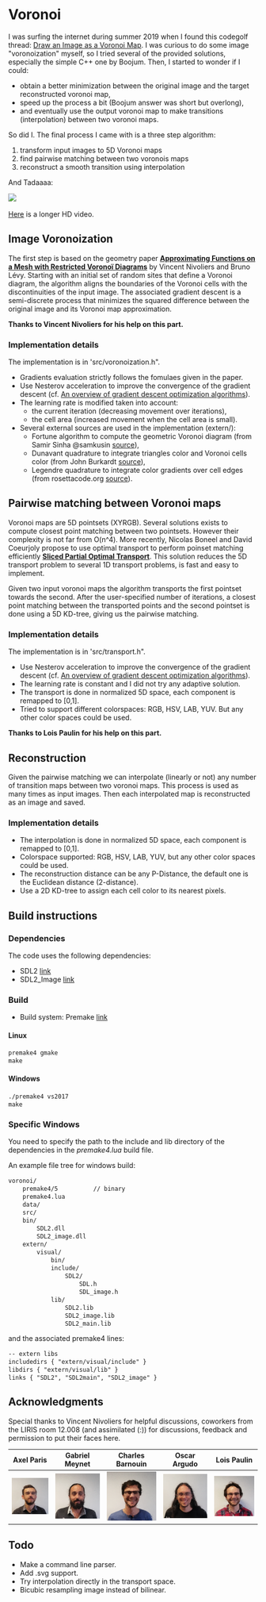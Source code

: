 # Voronoi

I was surfing the internet during summer 2019 when I found this codegolf thread: [Draw an Image as a Voronoi Map](https://codegolf.stackexchange.com/questions/50299/draw-an-image-as-a-voronoi-map). I was curious to do some image "voronoization" myself, so I tried several of the provided solutions, especially the simple C++ one by Boojum. Then, I started to wonder if I could:
- obtain a better minimization between the original image and the target reconstructed voronoi map,
- speed up the process a bit (Boojum answer was short but overlong),
- and eventually use the output voronoi map to make transitions (interpolation) between two voronoi maps. 

So did I. The final process I came with is a three step algorithm:
1. transform input images to 5D Voronoi maps
2. find pairwise matching between two voronois maps
3. reconstruct a smooth transition using interpolation

And Tadaaaa:

![](data/output.gif)

[Here](data/output-lab-small.mp4) is a longer HD video. 

## Image Voronoization
The first step is based on the geometry paper [**Approximating Functions on a Mesh with Restricted Voronoï Diagrams**](http://alice.loria.fr/index.php/publications.html?redirect=0&Paper=VoronoiApprox@2013) by Vincent Nivoliers and Bruno Lévy. Starting with an initial set of random sites that define a Voronoi diagram, the algorithm aligns the boundaries of the Voronoi cells with the discontinuities of the input image. The associated gradient descent is a semi-discrete process that minimizes the squared difference between the original image and its Voronoi map approximation.

**Thanks to Vincent Nivoliers for his help on this part.**

### Implementation details
The implementation is in 'src/voronoization.h".
* Gradients evaluation strictly follows the fomulaes given in the paper.
* Use Nesterov acceleration to improve the convergence of the gradient descent (cf. [An overview of gradient descent optimization algorithms](https://arxiv.org/pdf/1609.04747.pdf)).
* The learning rate is modified taken into account:
    * the current iteration (decreasing movement over iterations),
    * the cell area (increased movement when the cell area is small).
* Several external sources are used in the implementation (extern/):
    * Fortune algorithm to compute the geometric Voronoi diagram (from Samir Sinha @samkusin [source](https://github.com/samkusin/gamelabs/tree/master/voronoi)),
    * Dunavant quadrature to integrate triangles color and Voronoi cells color (from John Burkardt [source](https://people.sc.fsu.edu/~jburkardt/cpp_src/triangle_dunavant_rule/triangle_dunavant_rule.html)),
    * Legendre quadrature to integrate color gradients over cell edges (from rosettacode.org [source](https://rosettacode.org/wiki/Numerical_integration/Gauss-Legendre_Quadrature)).

## Pairwise matching between Voronoi maps
Voronoi maps are 5D pointsets (XYRGB). Several solutions exists to compute closest point matching between two pointsets. However  their complexity is not far from O(n^4). More recently, Nicolas Boneel and David Coeurjoly propose to use optimal transport to perform poinset matching efficiently [**Sliced Partial Optimal Transport**](https://perso.liris.cnrs.fr/nbonneel/spot/).
This solution reduces the 5D transport problem to several 1D transport problems, is fast and easy to implement. 

Given two input voronoi maps the algorithm transports the first pointset towards the second. After the user-specified number of iterations, a closest point matching between the transported points and the second pointset is done using a 5D KD-tree, giving us the pairwise matching. 

### Implementation details
The implementation is in 'src/transport.h".
* Use Nesterov acceleration to improve the convergence of the gradient descent (cf. [An overview of gradient descent optimization algorithms](https://arxiv.org/pdf/1609.04747.pdf)).
* The learning rate is constant and I did not try any adaptive solution.
* The transport is done in normalized 5D space, each component is remapped to [0,1]. 
* Tried to support different colorspaces: RGB, HSV, LAB, YUV. But any other color spaces could be used. 

**Thanks to Lois Paulin for his help on this part.**

## Reconstruction
Given the pairwise matching we can interpolate (linearly or not) any number of transition maps between two voronoi maps. This process is used as many times as input images. Then each interpolated map is reconstructed as an image and saved.

### Implementation details
* The interpolation is done in normalized 5D space, each component is remapped to [0,1]. 
* Colorspace supported: RGB, HSV, LAB, YUV, but any other color spaces could be used. 
* The reconstruction distance can be any P-Distance, the default one is the Euclidean distance (2-distance).
* Use a 2D KD-tree to assign each cell color to its nearest pixels.

## Build instructions 

### Dependencies
The code uses the following dependencies:
* SDL2 [link](https://www.libsdl.org/download-2.0.php)
* SDL2_Image [link](https://www.libsdl.org/projects/SDL_image/)

### Build
* Build system: Premake [link](https://premake.github.io/download.html)

#### Linux
```
premake4 gmake
make
```

#### Windows
```
./premake4 vs2017 
make
```

### Specific Windows
You need to specify the path to the include and lib directory of the dependencies in the *premake4.lua* build file.

An example file tree for windows build:
```
voronoi/
    premake4/5          // binary
    premake4.lua
    data/
    src/
    bin/
        SDL2.dll
        SDL2_image.dll
    extern/
        visual/
            bin/
            include/
                SDL2/
                    SDL.h
                    SDL_image.h
            lib/
                SDL2.lib
                SDL2_image.lib
                SDL2_main.lib
```
and the associated premake4 lines:
```
-- extern libs
includedirs { "extern/visual/include" }
libdirs { "extern/visual/lib" }
links { "SDL2", "SDL2main", "SDL2_image" }
```

## Acknowledgments
Special thanks to Vincent Nivoliers for helpful discussions, coworkers from the LIRIS room 12.008 (and assimilated (:)) for discussions, feedback and permission to put their faces here.

|Axel Paris|Gabriel Meynet|Charles Barnouin|Oscar Argudo|Lois Paulin|
|:---:|:---:|:---:|:---:|:---:|
![](data/voronoi-0.png)|![](data/voronoi-3.png)|![](data/voronoi-2.png)|![](data/voronoi-5.png)|![](data/voronoi-4.png)|

## Todo 
* Make a command line parser.
* Add .svg support.
* Try interpolation directly in the transport space.
* Bicubic resampling image instead of bilinear.
